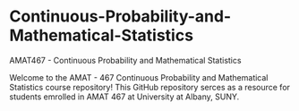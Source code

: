 # Continuous-Probability-and-Mathematical-Statistics
AMAT467 - Continuous Probability and Mathematical Statistics

Welcome to the AMAT - 467 Continuous Probability and Mathematical Statistics course repository!  This GitHub repository serces as a resource for students emrolled in AMAT 467 at University at Albany, SUNY.
